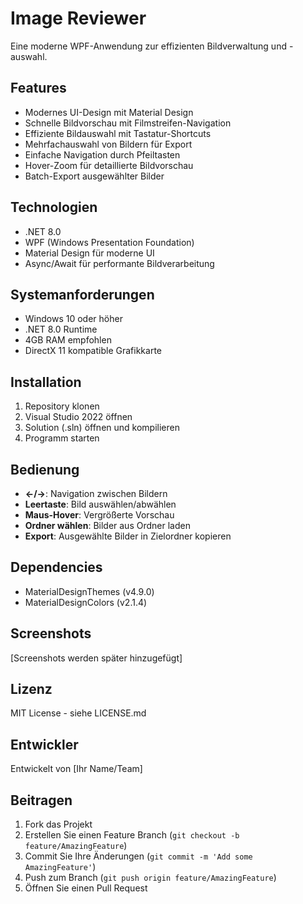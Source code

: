 # Image Reviewer

Eine moderne WPF-Anwendung zur effizienten Bildverwaltung und -auswahl.

## Features

- Modernes UI-Design mit Material Design
- Schnelle Bildvorschau mit Filmstreifen-Navigation
- Effiziente Bildauswahl mit Tastatur-Shortcuts
- Mehrfachauswahl von Bildern für Export
- Einfache Navigation durch Pfeiltasten
- Hover-Zoom für detaillierte Bildvorschau
- Batch-Export ausgewählter Bilder

## Technologien

- .NET 8.0
- WPF (Windows Presentation Foundation)
- Material Design für moderne UI
- Async/Await für performante Bildverarbeitung

## Systemanforderungen

- Windows 10 oder höher
- .NET 8.0 Runtime
- 4GB RAM empfohlen
- DirectX 11 kompatible Grafikkarte

## Installation

1. Repository klonen
2. Visual Studio 2022 öffnen
3. Solution (.sln) öffnen und kompilieren
4. Programm starten

## Bedienung

- **←/→**: Navigation zwischen Bildern
- **Leertaste**: Bild auswählen/abwählen
- **Maus-Hover**: Vergrößerte Vorschau
- **Ordner wählen**: Bilder aus Ordner laden
- **Export**: Ausgewählte Bilder in Zielordner kopieren

## Dependencies

- MaterialDesignThemes (v4.9.0)
- MaterialDesignColors (v2.1.4)

## Screenshots

[Screenshots werden später hinzugefügt]

## Lizenz

MIT License - siehe LICENSE.md

## Entwickler

Entwickelt von [Ihr Name/Team]

## Beitragen

1. Fork das Projekt
2. Erstellen Sie einen Feature Branch (`git checkout -b feature/AmazingFeature`)
3. Commit Sie Ihre Änderungen (`git commit -m 'Add some AmazingFeature'`)
4. Push zum Branch (`git push origin feature/AmazingFeature`)
5. Öffnen Sie einen Pull Request
